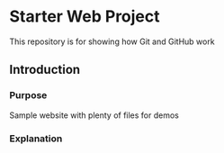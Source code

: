 # Starter Web Project

This repository is for showing how Git and GitHub work

## Introduction

### Purpose

Sample website with plenty of files for demos

### Explanation